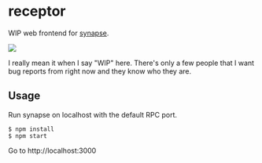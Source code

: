 # receptor

WIP web frontend for [synapse](https://github.com/Luminarys/synapse).

[![](https://sr.ht/TkmY.png)](https://sr.ht/TkmY.png)

I really mean it when I say "WIP" here. There's only a few people that I want
bug reports from right now and they know who they are.

## Usage

Run synapse on localhost with the default RPC port.

```shell
$ npm install
$ npm start
```

Go to http://localhost:3000
